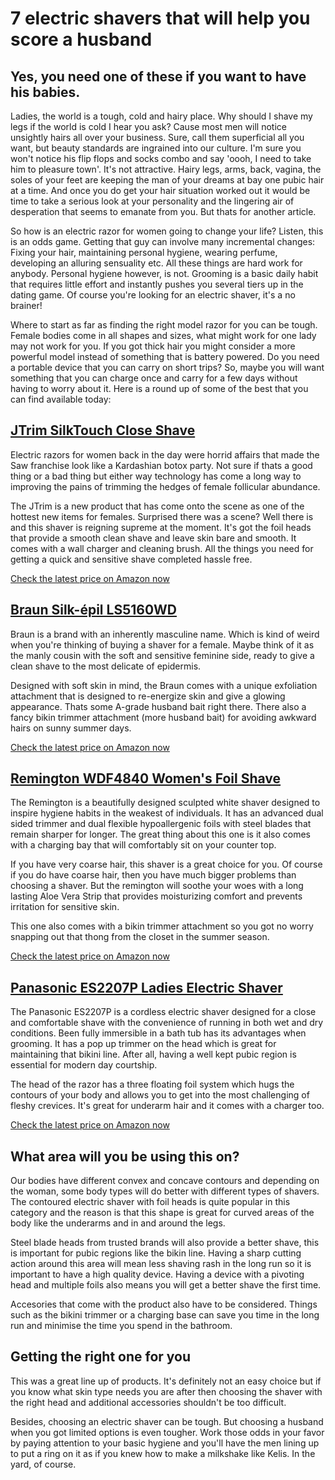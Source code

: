 # 7 electric shavers that will help you score a husband
## Yes, you need one of these if you want to have his babies.

Ladies, the world is a tough, cold and hairy place. Why should I shave my legs if the world is cold I hear you ask? Cause most men will notice unsightly hairs all over your business. Sure, call them superficial all you want, but beauty standards are ingrained into our culture. I'm sure you won't notice his flip flops and socks combo and say 'oooh, I need to take him to pleasure town'. It's not attractive. Hairy legs, arms, back, vagina, the soles of your feet are keeping the man of your dreams at bay one pubic hair at a time. And once you do get your hair situation worked out it would be time to take a serious look at your personality and the lingering air of desperation that seems to emanate from you. But thats for another article.

So how is an electric razor for women going to change your life? Listen, this is an odds game. Getting that guy can involve many incremental changes: Fixing your hair, maintaining personal hygiene, wearing perfume, developing an alluring sensuality etc. All these things are hard work for anybody. Personal hygiene however, is not. Grooming is a basic daily habit that requires little effort and instantly pushes you several tiers up in the dating game. Of course you're looking for an electric shaver, it's a no brainer!

Where to start as far as finding the right model razor for you can be tough. Female bodies come in all shapes and sizes, what might work for one lady may not work for you. If you got thick hair you might consider a more powerful model instead of something that is battery powered. Do you need a portable device that you can carry on short trips? So, maybe you will want something that you can charge once and carry for a few days without having to worry about it. Here is a round up of some of the best that you can find available today:


## [JTrim SilkTouch Close Shave](https://www.amazon.com/gp/product/B01EGIENUY/ref=as_li_tl?ie=UTF8&tag=cr11-20&camp=1789&creative=9325&linkCode=as2&creativeASIN=B01EGIENUY&linkId=ebc685e19525f1137b9ef68fec572658)

Electric razors for women back in the day were horrid affairs that made the Saw franchise look like a Kardashian botox party. Not sure if thats a good thing or a bad thing but either way technology has come a long way to improving the pains of trimming the hedges of female follicular abundance. 

The JTrim is a new product that has come onto the scene as one of the hottest new items for females. Surprised there was a scene? Well there is and this shaver is reigning supreme at the moment. It's got the foil heads that provide a smooth clean shave and leave skin bare and smooth. It comes with a wall charger and cleaning brush. All the things you need for getting a quick and sensitive shave completed hassle free. 

[Check the latest price on Amazon now](https://www.amazon.com/gp/product/B01EGIENUY/ref=as_li_tl?ie=UTF8&tag=cr11-20&camp=1789&creative=9325&linkCode=as2&creativeASIN=B01EGIENUY&linkId=ebc685e19525f1137b9ef68fec572658)


## [Braun Silk-épil LS5160WD](https://www.amazon.com/gp/product/B00BFXRVMQ/ref=as_li_tl?ie=UTF8&tag=cr11-20&camp=1789&creative=9325&linkCode=as2&creativeASIN=B00BFXRVMQ&linkId=ade8b7930232233bf2e00987614fbb1c)

Braun is a brand with an inherently masculine name. Which is kind of weird when you're thinking of buying a shaver for a female. Maybe think of it as the manly cousin with the soft and sensitive feminine side, ready to give a clean shave to the most delicate of epidermis. 

Designed with soft skin in mind, the Braun comes with a unique exfoliation attachment that is designed to re-energize skin and give a glowing appearance. Thats some A-grade husband bait right there. There also a fancy bikin trimmer attachment (more husband bait) for avoiding awkward hairs on sunny summer days.   

[Check the latest price on Amazon now](https://www.amazon.com/gp/product/B00BFXRVMQ/ref=as_li_tl?ie=UTF8&tag=cr11-20&camp=1789&creative=9325&linkCode=as2&creativeASIN=B00BFXRVMQ&linkId=ade8b7930232233bf2e00987614fbb1c)


## [Remington WDF4840 Women's Foil Shave](https://www.amazon.com/gp/product/B00ANZOVAW/ref=as_li_tl?ie=UTF8&tag=cr11-20&camp=1789&creative=9325&linkCode=as2&creativeASIN=B00ANZOVAW&linkId=eaf543f85fb819e09d468887235de7f1)

The Remington is a beautifully designed sculpted white shaver designed to inspire hygiene habits in the weakest of individuals. It has an advanced dual sided trimmer and dual flexible hypoallergenic foils with steel blades that remain sharper for longer. The great thing about this one is it also comes with a charging bay that will comfortably sit on your counter top. 

If you have very coarse hair, this shaver is a great choice for you. Of course if you do have coarse hair, then you have much bigger problems than choosing a shaver. But the remington will soothe your woes with a long lasting Aloe Vera Strip that provides moisturizing comfort and prevents irritation for sensitive skin.

This one also comes with a bikin trimmer attachment so you got no worry snapping out that thong from the closet in the summer season.

[Check the latest price on Amazon now](https://www.amazon.com/gp/product/B00ANZOVAW/ref=as_li_tl?ie=UTF8&tag=cr11-20&camp=1789&creative=9325&linkCode=as2&creativeASIN=B00ANZOVAW&linkId=eaf543f85fb819e09d468887235de7f1)


## [Panasonic ES2207P Ladies Electric Shaver](https://www.amazon.com/gp/product/B0018A32XS/ref=as_li_tl?ie=UTF8&tag=cr11-20&camp=1789&creative=9325&linkCode=as2&creativeASIN=B0018A32XS&linkId=b1a7e8bd189d7a39ee6f95094748fb88)

The Panasonic ES2207P is a cordless electric shaver designed for a close and comfortable shave with the convenience of running in both wet and dry conditions. Been fully immersible in a bath tub has its advantages when grooming. It has a pop up trimmer on the head which is great for maintaining that bikini line. After all, having a well kept pubic region is essential for modern day courtship. 

The head of the razor has a three floating foil system which hugs the contours of your body and allows you to get into the most challenging of fleshy crevices. It's great for underarm hair and it comes with a charger too.

[Check the latest price on Amazon now](https://www.amazon.com/gp/product/B0018A32XS/ref=as_li_tl?ie=UTF8&tag=cr11-20&camp=1789&creative=9325&linkCode=as2&creativeASIN=B0018A32XS&linkId=b1a7e8bd189d7a39ee6f95094748fb88)

## What area will you be using this on?

Our bodies have different convex and concave contours and depending on the woman, some body types will do better with different types of shavers. The contoured electric shaver with foil heads is quite popular in this category and the reason is that this shape is great for curved areas of the body like the underarms and in and around the legs.

Steel blade heads from trusted brands will also provide a better shave, this is important for pubic regions like the bikin line. Having a sharp cutting action around this area will mean less shaving rash in the long run so it is important to have a high quality device. Having a device with a pivoting head and multiple foils also means you will get a better shave the first time.

Accesories that come with the product also have to be considered. Things such as the bikini trimmer or a charging base can save you time in the long run and minimise the time you spend in the bathroom.

## Getting the right one for you

This was a great line up of products. It's definitely not an easy choice but if you know what skin type needs you are after then choosing the shaver with the right head and additional accessories shouldn't be too difficult. 

Besides, choosing an electric shaver can be tough. But choosing a husband when you got limited options is even tougher. Work those odds in your favor by paying attention to your basic hygiene and you'll have the men lining up to put a ring on it as if you knew how to make a milkshake like Kelis. In the yard, of course.


